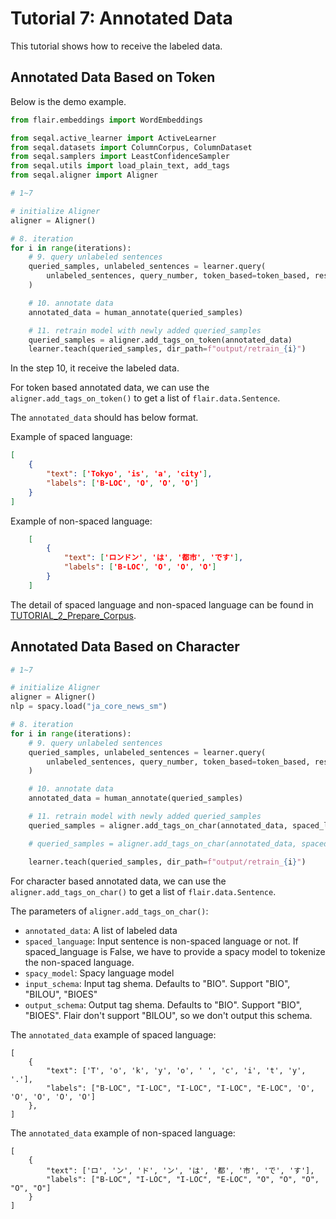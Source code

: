 # Tutorial 7: Annotated Data

This tutorial shows how to receive the labeled data.

## Annotated Data Based on Token

Below is the demo example.

```python
from flair.embeddings import WordEmbeddings

from seqal.active_learner import ActiveLearner
from seqal.datasets import ColumnCorpus, ColumnDataset
from seqal.samplers import LeastConfidenceSampler
from seqal.utils import load_plain_text, add_tags
from seqal.aligner import Aligner

# 1~7

# initialize Aligner
aligner = Aligner()

# 8. iteration
for i in range(iterations):
    # 9. query unlabeled sentences
    queried_samples, unlabeled_sentences = learner.query(
        unlabeled_sentences, query_number, token_based=token_based, research_mode=False
    )

    # 10. annotate data
    annotated_data = human_annotate(queried_samples)

    # 11. retrain model with newly added queried_samples
    queried_samples = aligner.add_tags_on_token(annotated_data)
    learner.teach(queried_samples, dir_path=f"output/retrain_{i}")
```

In the step 10, it receive the labeled data.

For token based annotated data, we can use the `aligner.add_tags_on_token()` to get a list of `flair.data.Sentence`.

The `annotated_data` should has below format.

Example of spaced language:

```json
[
    {
        "text": ['Tokyo', 'is', 'a', 'city'],
        "labels": ['B-LOC', 'O', 'O', 'O']
    }
]
```

Example of non-spaced language:
```json
    [
        {
            "text": ['ロンドン', 'は', '都市', 'です'],
            "labels": ['B-LOC', 'O', 'O', 'O']
        }
    ]
```

The detail of spaced language and non-spaced language can be found in [TUTORIAL_2_Prepare_Corpus](TUTORIAL_2_Prepare_Corpus.md).

## Annotated Data Based on Character

```python
# 1~7

# initialize Aligner
aligner = Aligner()
nlp = spacy.load("ja_core_news_sm")

# 8. iteration
for i in range(iterations):
    # 9. query unlabeled sentences
    queried_samples, unlabeled_sentences = learner.query(
        unlabeled_sentences, query_number, token_based=token_based, research_mode=False
    )

    # 10. annotate data
    annotated_data = human_annotate(queried_samples)

    # 11. retrain model with newly added queried_samples
    queried_samples = aligner.add_tags_on_char(annotated_data, spaced_language=False, spacy_model=nlp, input_schema="BIO", output_schema="BIO", tag_type="ner")

    # queried_samples = aligner.add_tags_on_char(annotated_data, spaced_language=True, input_schema="BIO", output_schema="BIO", tag_type="ner")

    learner.teach(queried_samples, dir_path=f"output/retrain_{i}")
```

For character based annotated data, we can use the `aligner.add_tags_on_char()` to get a list of `flair.data.Sentence`.

The parameters of `aligner.add_tags_on_char()`:
- `annotated_data`: A list of labeled data
- `spaced_language`: Input sentence is non-spaced language or not. If spaced_language is False, we have to provide a spacy model to tokenize the non-spaced language.
- `spacy_model`: Spacy language model
- `input_schema`: Input tag shema. Defaults to "BIO". Support "BIO", "BILOU", "BIOES"
- `output_schema`: Output tag shema. Defaults to "BIO". Support "BIO", "BIOES". Flair don't support "BILOU", so we don't output this schema.


The `annotated_data` example of spaced language:

```
[
    {
        "text": ['T', 'o', 'k', 'y', 'o', ' ', 'c', 'i', 't', 'y', '.'],
        "labels": ["B-LOC", "I-LOC", "I-LOC", "I-LOC", "E-LOC", 'O', 'O', 'O', 'O', 'O']
    },
]
```

The `annotated_data` example of non-spaced language:

```
[
    {
        "text": ['ロ', 'ン', 'ド', 'ン', 'は', '都', '市', 'で', 'す'],
        "labels": ["B-LOC", "I-LOC", "I-LOC", "E-LOC", "O", "O", "O", "O", "O"]
    }
]
```
